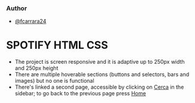 ### Author

- [@fcarrara24](https://www.github.com/fcarrara24)

# SPOTIFY HTML CSS

- The project is screen responsive and it is adaptive up to 250px width and 250px height
- There are multiple hoverable sections (buttons and selectors, bars and images) but no one is functional
- There's linked a second page, accessible by clicking on [Cerca]() in the sidebar; to go back to the previous page press [Home]()
